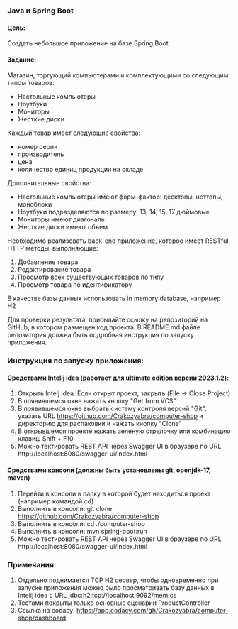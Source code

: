 ### Java и Spring Boot

#### Цель:
Создать небольшое приложение на базе Spring Boot
#### Задание:
Магазин, торгующий компьютерами и комплектующими со следующим типом товаров:

- Настольные компьютеры
- Ноутбуки
- Мониторы
- Жесткие диски

Каждый товар имеет следующие свойства:

- номер серии
- производитель
- цена
- количество единиц продукции на складе

Дополнительные свойства:

- Настольные компьютеры имеют форм-фактор: десктопы, неттопы, моноблоки
- Ноутбуки подразделяются по размеру: 13, 14, 15, 17 дюймовые
- Мониторы имеют диагональ
- Жесткие диски имеют объем

Необходимо реализовать back-end приложение, которое имеет RESTful HTTP методы,
выполняющие:

1. Добавление товара
2. Редактирование товара
3. Просмотр всех существующих товаров по типу
4. Просмотр товара по идентификатору

В качестве базы данных использовать in memory database, например H2

Для проверки результата, присылайте ссылку на репозиторий на GitHub, в котором
размещен код проекта. В README.md файле репозитория должна быть подробная
инструкция по запуску приложения.

### Инструкция по запуску приложения:

#### Средствами Intelij idea (работает для ultimate edition версии 2023.1.2):

1. Открыть Intelj idea. Если открыт проект, закрыть (File -> Close Project)
2. В появившемся окне нажать кнопку "Get from VCS"
3. В появившемся окне выбрать систему контроля версий "Git", указать URL https://github.com/Crakozyabra/computer-shop и
директорию для распаковки и нажать кнопку "Clone"
4. В открывшемся проекте нажать зеленую стрелочку или комбинацию клавиш Shift + F10
5. Можно тектировать REST API через Swagger UI в браузере по URL http://localhost:8080/swagger-ui/index.html

#### Средствами консоли (должны быть установлены git, openjdk-17, maven)

1. Перейти в консоли в папку в которой будет находиться проект (например командой cd)
2. Выполнить в консоли: git clone https://github.com/Crakozyabra/computer-shop
3. Выполнить в консоли: cd ./computer-shop
4. Выполнить в консоли: mvn spring-boot:run
5. Можно тестировать REST API через Swagger UI в браузере по URL http://localhost:8080/swagger-ui/index.html

### Примечания:

1. Отдельно поднимается TCP H2 сервер, чтобы одновременно при запуске приложения можно было просматривать базу данных
в Intelij idea с URL jdbc:h2:tcp://localhost:9092/mem:cs
2. Тестами покрыты только основные сценарии ProductController
3. Ссылка на codacy: https://app.codacy.com/gh/Crakozyabra/computer-shop/dashboard